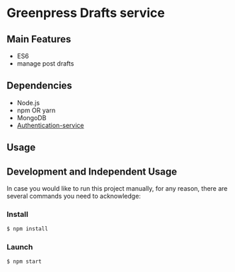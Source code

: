 # Greenpress Drafts service

## Main Features
- ES6
- manage post drafts

## Dependencies
- Node.js
- npm OR yarn
- MongoDB
- [Authentication-service](https://github.com/greenpress/authentication-service)

## Usage

## Development and Independent Usage
In case you would like to run this project manually, for any reason, there are several commands you need to acknowledge:

### Install
```sh
$ npm install
```

### Launch
```sh
$ npm start
```
